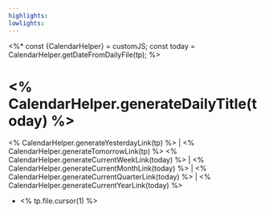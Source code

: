 ```yaml
---
highlights: 
lowlights:
---
```

<%*
const {CalendarHelper} = customJS;
const today = CalendarHelper.getDateFromDailyFile(tp);
%>

# <% CalendarHelper.generateDailyTitle(today) %>

<% CalendarHelper.generateYesterdayLink(tp) %> | <% CalendarHelper.generateTomorrowLink(tp) %>
<% CalendarHelper.generateCurrentWeekLink(today) %> | <% CalendarHelper.generateCurrentMonthLink(today) %> | <% CalendarHelper.generateCurrentQuarterLink(today) %> | <% CalendarHelper.generateCurrentYearLink(today) %>

- <% tp.file.cursor(1) %>
